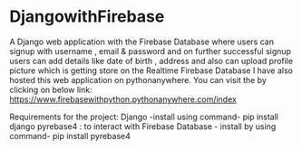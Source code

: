 # DjangowithFirebase
A Django web application with the Firebase Database where users can signup with username , email &amp; password  and on further successful signup users can add details like date of birth , address and also can upload profile picture which is getting store on the Realtime Firebase Database
I have also hosted this web application on pythonanywhere.
You can visit the by clicking on below link:
https://www.firebasewithpython.pythonanywhere.com/index

Requirements for the project:
Django -install using command- pip install django
pyrebase4 : to interact with Firebase Database - install by using command- pip install pyrebase4
